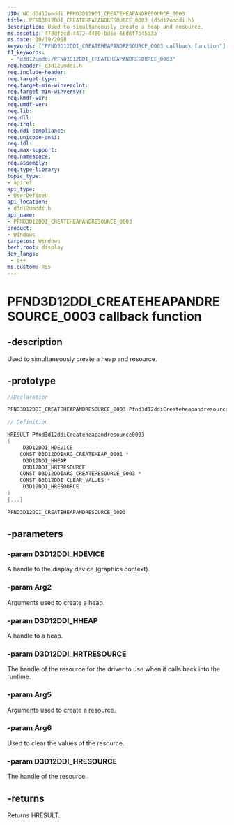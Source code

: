 ```yaml
---
UID: NC:d3d12umddi.PFND3D12DDI_CREATEHEAPANDRESOURCE_0003
title: PFND3D12DDI_CREATEHEAPANDRESOURCE_0003 (d3d12umddi.h)
description: Used to simultaneously create a heap and resource.
ms.assetid: 478dfbcd-4472-4469-bd6e-66d6f7b45a3a
ms.date: 10/19/2018
keywords: ["PFND3D12DDI_CREATEHEAPANDRESOURCE_0003 callback function"]
f1_keywords:
 - "d3d12umddi/PFND3D12DDI_CREATEHEAPANDRESOURCE_0003"
req.header: d3d12umddi.h
req.include-header:
req.target-type:
req.target-min-winverclnt:
req.target-min-winversvr:
req.kmdf-ver:
req.umdf-ver:
req.lib:
req.dll:
req.irql: 
req.ddi-compliance:
req.unicode-ansi:
req.idl:
req.max-support:
req.namespace:
req.assembly:
req.type-library: 
topic_type: 
- apiref
api_type: 
- UserDefined
api_location: 
- d3d12umddi.h
api_name: 
- PFND3D12DDI_CREATEHEAPANDRESOURCE_0003
product: 
- Windows
targetos: Windows
tech.root: display
dev_langs:
 - c++
ms.custom: RS5
---
```


# PFND3D12DDI_CREATEHEAPANDRESOURCE_0003 callback function

## -description

Used to simultaneously create a heap and resource.

## -prototype

```cpp
//Declaration

PFND3D12DDI_CREATEHEAPANDRESOURCE_0003 Pfnd3d12ddiCreateheapandresource0003; 

// Definition

HRESULT Pfnd3d12ddiCreateheapandresource0003 
(
	 D3D12DDI_HDEVICE
	CONST D3D12DDIARG_CREATEHEAP_0001 *
	 D3D12DDI_HHEAP
	 D3D12DDI_HRTRESOURCE
	CONST D3D12DDIARG_CREATERESOURCE_0003 *
	CONST D3D12DDI_CLEAR_VALUES *
	 D3D12DDI_HRESOURCE
)
{...}

PFND3D12DDI_CREATEHEAPANDRESOURCE_0003 


```

## -parameters

### -param D3D12DDI_HDEVICE  

A handle to the display device (graphics context).
 
### -param Arg2 

Arguments used to create a heap.

### -param D3D12DDI_HHEAP 

A handle to a heap.

### -param D3D12DDI_HRTRESOURCE 

The handle of the resource for the driver to use when it calls back into the runtime.

### -param Arg5 

Arguments used to create a resource.

### -param Arg6

Used to clear the values of the resource.

### -param D3D12DDI_HRESOURCE 

The handle of the resource.



## -returns

Returns HRESULT.
